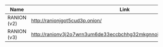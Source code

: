 |Name|Link|
| ------ | ------ |
|RANION (v2)| http://ranionjgot5cud3p.onion/|
|RANION (v3)| http://ranionv3j2o7wrn3um6de33eccbchhg32mkgnnoi72enkpp7jc25h3ad.onion|
